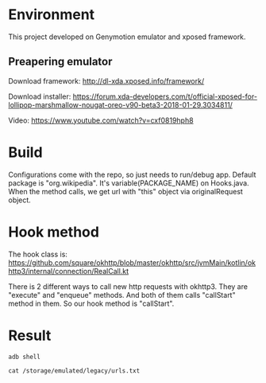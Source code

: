 # Environment

This project developed on Genymotion emulator and xposed framework.


## Preapering emulator
Download framework: http://dl-xda.xposed.info/framework/

Download installer: https://forum.xda-developers.com/t/official-xposed-for-lollipop-marshmallow-nougat-oreo-v90-beta3-2018-01-29.3034811/

Video: https://www.youtube.com/watch?v=cxf0819hph8


# Build

Configurations come with the repo, so just needs to run/debug app. Default package is "org.wikipedia". It's variable(PACKAGE_NAME) on Hooks.java. When the method calls, we get url with "this" object via originalRequest object.


# Hook method

The hook class is: https://github.com/square/okhttp/blob/master/okhttp/src/jvmMain/kotlin/okhttp3/internal/connection/RealCall.kt

There is 2 different ways to call new http requests with okhttp3. They are "execute" and "enqueue" methods. And both of them calls "callStart" method in them. So our hook method is "callStart".


# Result

```adb shell```

```cat /storage/emulated/legacy/urls.txt```
